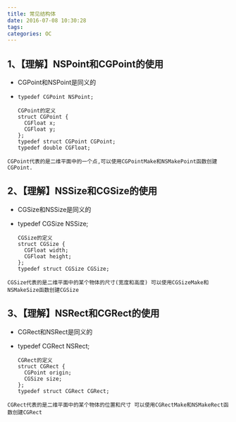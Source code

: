 ```yaml
---
title: 常见结构体
date: 2016-07-08 10:30:28
tags:
categories: OC
---
```


## 1、【理解】NSPoint和CGPoint的使用
 * CGPoint和NSPoint是同义的
 * `typedef CGPoint NSPoint;`
 
	```objc
	CGPoint的定义
	struct CGPoint {
	  CGFloat x;
	  CGFloat y;
	};
	typedef struct CGPoint CGPoint;
	typedef double CGFloat;
	```
`CGPoint代表的是二维平面中的一个点,可以使用CGPointMake和NSMakePoint函数创建CGPoint.`

## 2、【理解】NSSize和CGSize的使用
 * CGSize和NSSize是同义的
 * typedef CGSize NSSize;
 
	```objc
	CGSize的定义
	struct CGSize {
	  CGFloat width;
	  CGFloat height;
	};
	typedef struct CGSize CGSize;
	```
`CGSize代表的是二维平面中的某个物体的尺寸(宽度和高度)
可以使用CGSizeMake和NSMakeSize函数创建CGSize`

## 3、【理解】NSRect和CGRect的使用
 * CGRect和NSRect是同义的
 * typedef CGRect NSRect;
	 
	```objc
	CGRect的定义
	struct CGRect {
	  CGPoint origin;
	  CGSize size;
	};
	typedef struct CGRect CGRect;
	```
`CGRect代表的是二维平面中的某个物体的位置和尺寸
可以使用CGRectMake和NSMakeRect函数创建CGRect`

